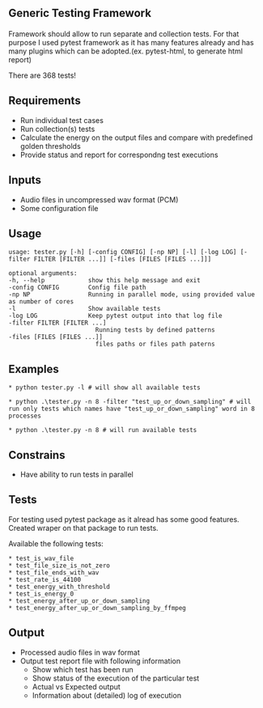 Generic Testing Framework
-------------------------
####
Framework should allow to run separate and collection tests. 
For that purpose I used pytest framework as it has many features already
and has many plugins which can be adopted.(ex. pytest-html, to generate html report)


There are 368 tests! 
####

Requirements
------------
* Run individual test cases
* Run collection(s) tests
* Calculate the energy on the output files and compare with predefined golden thresholds
* Provide status and report for correspondng test executions

Inputs
------
* Audio files in uncompressed wav format (PCM)
* Some configuration file

Usage
-----
    usage: tester.py [-h] [-config CONFIG] [-np NP] [-l] [-log LOG] [-filter FILTER [FILTER ...]] [-files [FILES [FILES ...]]]

    optional arguments:
    -h, --help            show this help message and exit
    -config CONFIG        Config file path
    -np NP                Running in parallel mode, using provided value as number of cores
    -l                    Show available tests
    -log LOG              Keep pytest output into that log file
    -filter FILTER [FILTER ...]
                            Running tests by defined patterns
    -files [FILES [FILES ...]]
                            files paths or files path paterns


Examples
--------
    * python tester.py -l # will show all available tests

    * python .\tester.py -n 8 -filter "test_up_or_down_sampling" # will run only tests which names have "test_up_or_down_sampling" word in 8 processes

    * python .\tester.py -n 8 # will run available tests

Constrains
----------
* Have ability to run tests in parallel 

Tests
-----

For testing used pytest package as it alread has some good features.
Created wraper on that package to run tests.

Available the following tests:

    * test_is_wav_file
    * test_file_size_is_not_zero
    * test_file_ends_with_wav
    * test_rate_is_44100
    * test_energy_with_threshold
    * test_is_energy_0
    * test_energy_after_up_or_down_sampling
    * test_energy_after_up_or_down_sampling_by_ffmpeg

Output
------
* Processed audio files in wav format
* Output test report file with following information
    * Show which test has been run
    * Show status of the execution of the particular test
    * Actual vs Expected output
    * Information about (detailed) log of execution


